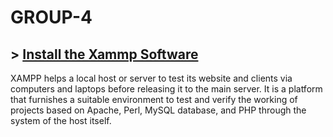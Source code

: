 # GROUP-4

## > [Install the Xammp Software](https://www.apachefriends.org/index.html) 

XAMPP helps a local host or server to test its website and clients via computers and laptops before releasing it to the main server. It is a platform that furnishes a suitable environment to test and verify the working of projects based on Apache, Perl, MySQL database, and PHP through the system of the host itself.

